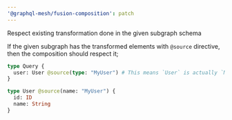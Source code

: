 ```yaml
---
'@graphql-mesh/fusion-composition': patch
---
```


Respect existing transformation done in the given subgraph schema

If the given subgraph has the transformed elements with `@source` directive, then the composition should respect it;

```graphql
type Query {
  user: User @source(type: "MyUser") # This means `User` is actually `MyUser` in the actual subgraph
}

type User @source(name: "MyUser") {
  id: ID
  name: String
}
```
